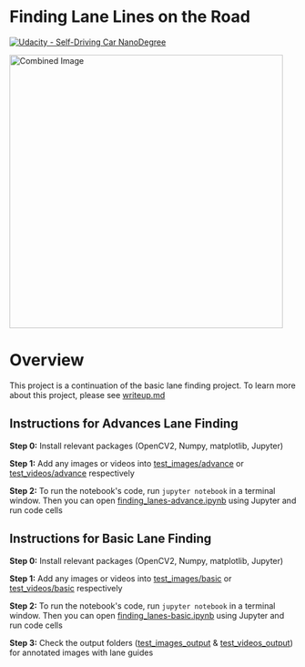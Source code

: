 # Finding Lane Lines on the Road

[![Udacity - Self-Driving Car NanoDegree](https://s3.amazonaws.com/udacity-sdc/github/shield-carnd.svg)](http://www.udacity.com/drive)

<img src="images/example-lane_lines.png" width="480" alt="Combined Image" />

# Overview

This project is a continuation of the basic lane finding project. To learn more about this project, please see [writeup.md](writeup.md)


## Instructions for Advances Lane Finding

**Step 0:** Install relevant packages (OpenCV2, Numpy, matplotlib, Jupyter)

**Step 1:** Add any images or videos into [test_images/advance](test_images/advance) 
or [test_videos/advance](test_videos/advance) respectively

**Step 2:** To run the notebook's code, run `jupyter notebook` in a terminal window.
Then you can open [finding_lanes-advance.ipynb](finding_lanes-advance.ipynb) using Jupyter and run code cells

## Instructions for Basic Lane Finding

**Step 0:** Install relevant packages (OpenCV2, Numpy, matplotlib, Jupyter)

**Step 1:** Add any images or videos into [test_images/basic](test_images/basic) 
or [test_videos/basic](test_videos/basic) respectively

**Step 2:** To run the notebook's code, run `jupyter notebook` in a terminal window.
Then you can open [finding_lanes-basic.ipynb](finding_lanes-basic.ipynb) using Jupyter and run code cells

**Step 3:** Check the output folders ([test_images_output](test_images_output/) & [test_videos_output](test_videos_output/)) for annotated images with lane guides
